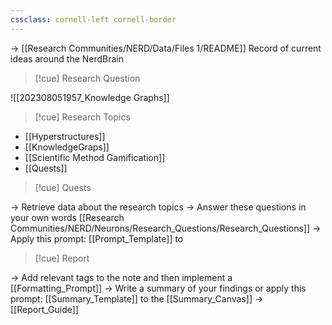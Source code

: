 ```yaml
---
cssclass: cornell-left cornell-border
---
```

-> [[Research Communities/NERD/Data/Files 1/README]] Record of current ideas around the NerdBrain


>[!cue] Research Question

![[202308051957_Knowledge Graphs]]

>[!cue] Research Topics

- [[Hyperstructures]]
- [[KnowledgeGraps]]
- [[Scientific Method Gamification]]
- [[Quests]]

>[!cue] Quests

-> Retrieve data about the research topics
-> Answer these questions in your own words [[Research Communities/NERD/Neurons/Research_Questions/Research_Questions]]
-> Apply this prompt: [[Prompt_Template]] to 

>[!cue] Report


-> Add relevant tags to the note and then implement a [[Formatting_Prompt]]
-> Write a summary of your findings or apply this prompt: [[Summary_Template]] to the [[Summary_Canvas]]
-> [[Report_Guide]]

